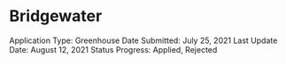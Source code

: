 # Bridgewater

Application Type: Greenhouse
Date Submitted: July 25, 2021
Last Update Date: August 12, 2021
Status Progress: Applied, Rejected